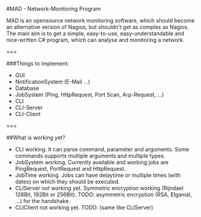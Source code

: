 #MAD - Network-Monitoring Program

MAD is an opensource network monitoring software, which should become an alternative version of Nagios, but shouldn't get as complex as Nagios. The main aim is to get a simple, easy-to-use, easy-understandable and nice-written C# program, which can analyse and monitoring a network.

===

###Things to implement:

- GUI
- NotificationSystem (E-Mail ...)
- Database
- JobSystem (Ping, HttpRequest, Port Scan, Arp-Request, ...)
- CLI
- CLI-Server
- CLI-Client

===

##What is working yet?

- CLI working. It can parse command, parameter and arguments. Some commands supports multiple arguments and multiple types.
- JobSystem working. Currently available and working jobs are PingRequest, PortRequest and HttpRequest.
- JobTime working. Jobs can have delaytime or multiple times (with dates) on which they should be executed.
- CLIServer not working yet. Symmetric encryption working (Rijndael 128Bit, 192Bit or 256Bit). TODO: asymmetric encryption (RSA, Elgamal, ...) for the handshake. 
- CLIClient not working yet. TODO: (same like CLIServer)







